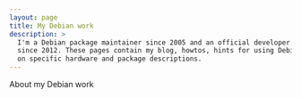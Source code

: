 ```yaml
---
layout: page
title: My Debian work
description: >
  I'm a Debian package maintainer since 2005 and an official developer
  since 2012. These pages contain my blog, howtos, hints for using Debian
  on specific hardware and package descriptions.
---
```


About my Debian work
